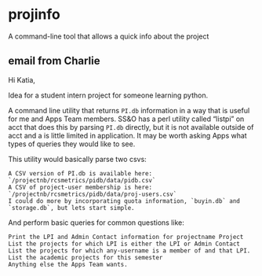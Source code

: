 # projinfo
A command-line tool that allows a quick info about the project


## email from Charlie

Hi Katia,

Idea for a student intern project for someone learning python.

A command line utility that returns `PI.db` information in a way that is useful for me and Apps Team members. SS&O has a perl utility called “listpi” on acct that does this by parsing `PI.db` directly, but it is not available outside of acct and a is little limited in application. It may be worth asking Apps what types of queries they would like to see.

This utility would basically parse two csvs:

    A CSV version of PI.db is available here: `/projectnb/rcsmetrics/pidb/data/pidb.csv`
    A CSV of project-user membership is here: `/projectnb/rcsmetrics/pidb/data/proj-users.csv`
    I could do more by incorporating quota information, `buyin.db` and `storage.db`, but lets start simple.

And perform basic queries for common questions like:

    Print the LPI and Admin Contact information for projectname Project
    List the projects for which LPI is either the LPI or Admin Contact
    List the projects for which any-username is a member of and that LPI.
    List the academic projects for this semester
    Anything else the Apps Team wants.
